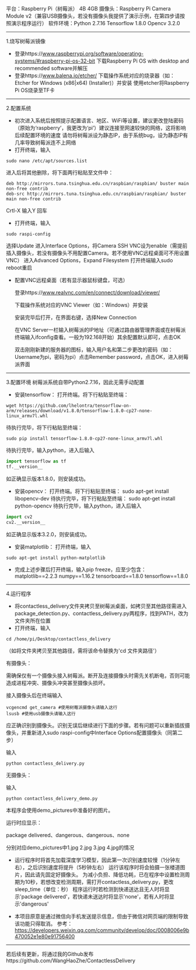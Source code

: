 平台：Raspberry Pi（树莓派） 4B 4GB 摄像头：Raspberry Pi Camera Module v2（兼容USB摄像头，若没有摄像头我提供了演示示例，在第四步请按照演示程序运行）
软件环境：Python 2.7.16 Tensorflow 1.8.0 Opencv 3.2.0

***

1.烧写树莓派镜像
* 登录https://www.raspberrypi.org/software/operating-systems/#raspberry-pi-os-32-bit
下载Raspberry Pi OS with desktop and recommended software并解压
* 登录https://www.balena.io/etcher/
下载操作系统对应的烧录器（如：Etcher for Windows (x86|x64) (Installer)）并安装
使用etcher将Raspberry Pi OS烧录至TF卡

***

2.配置系统

* 初次进入系统后按照提示配置语言、地区、WiFi等设置，建议更改登陆密码（原始为‘raspberry’，我更改为‘pi’）建议连接至网速较快的网络，这将影响后续配置环境的速度
  请勿将树莓派设为静态IP，由于系统bug，设为静态IP有几率导致树莓派连不上网络
* 打开终端，输入

```
sudo nano /etc/apt/sources.list
```
进入后将其他删除，将下面两行粘贴至文件中：

```
deb http://mirrors.tuna.tsinghua.edu.cn/raspbian/raspbian/ buster main non-free contrib
deb-src http://mirrors.tuna.tsinghua.edu.cn/raspbian/raspbian/ buster main non-free contrib
```
Crtl-X 输入Y 回车

* 打开终端，输入
```
sudo raspi-config
```
选择Update
进入Interface Options，将Camera SSH VNC设为enable（需提前插入摄像头，若没有摄像头不用配置Camera。若不使用VNC远程桌面可不用设置VNC）
进入Advanced Options，Expand Filesystem
打开终端输入sudo reboot重启

* 配置VNC远程桌面（若有显示器鼠标键盘，可选）

  登录https://www.realvnc.com/en/connect/download/viewer/

  下载操作系统对应的VNC Viewer（如：Windows）并安装

  安装完毕后打开，在界面右键，选择New Connection

  在VNC Server一栏输入树莓派的IP地址（可通过路由器管理界面或在树莓派终端输入ifconfig查看。一般为192.168开始）其余配置默认即可，点击OK

  双击刚刚新建的服务器的图标，输入用户名和第二步更改的密码（如：Username为pi，密码为pi）点击Remember password，点击OK，进入树莓派界面

***

3.配置环境
树莓派系统自带Python2.7.16，因此无需手动配置

* 安装tensorflow：
打开终端。将下行粘贴至终端：
```
wget https://github.com/lhelontra/tensorflow-on-arm/releases/download/v1.8.0/tensorflow-1.8.0-cp27-none-linux_armv7l.whl
```
待执行完毕，将下行粘贴至终端：
```
sudo pip install tensorflow-1.8.0-cp27-none-linux_armv7l.whl
```
待执行完毕，输入python，进入后输入
```python
import tensorflow as tf
tf.__version__
```
如正确显示版本1.8.0，则安装成功。

* 安装opencv：
打开终端。将下行粘贴至终端：
sudo apt-get install libopencv-dev
待执行完毕，将下行粘贴至终端：
sudo apt-get install python-opencv
待执行完毕，输入python，进入后输入
```python
import cv2
cv2.__version__
```
如正确显示版本3.2.0，则安装成功。

* 安装matplotlib：
打开终端，输入
```
sudo apt-get install python-matplotlib
```

* 完成上述步骤后打开终端，输入pip freeze，应至少包含：
matplotlib==2.2.3
numpy==1.16.2
tensorboard==1.8.0
tensorflow==1.8.0

***

4.运行程序

* 将contactless_delivery文件夹拷贝至树莓派桌面，如拷贝至其他路径需进入package_detection.py、contactless_delivery.py两程序，找到PATH，改为文件夹所在位置
* 打开终端，输入
```
cd /home/pi/Desktop/contactless_delivery
```
（如将文件夹拷贝至其他路径，需将该命令替换为'cd 文件夹路径'）

有摄像头：

需确保仅有一个摄像头接入树莓派。断开及连接摄像头时需先关机断电，否则可能造成进程冲突、摄像头冲突甚至摄像头损坏。

接入摄像头后在终端输入

```
vcgencmd get_camera #使用树莓派摄像头请输入这行
lsusb #使用usb摄像头请输入这行
```

应正确识别到摄像头。识别无误后继续进行下面的步骤。若有问题可以重新插拔摄像头，并重新进入sudo raspi-config中Interface Options配置摄像头（同第二步）

输入

```
python contactless_delivery.py
```
无摄像头：

输入
```
python contactless_delivery_demo.py
```

本程序会使用demo_pictures中准备好的图片。

运行时应显示：

package delivered、dangerous、dangerous、none

分别对应demo_pictures中1.jpg 2.jpg 3.jpg 4.jpg的情况

* 运行程序时将首先加载深度学习模型，因此第一次识别速度较慢（1分钟左右），之后识别速度将提升（5秒钟左右）
  运行该程序时将会拍摄一张楼道图片，因此请先固定好摄像头。
  为减小负担、降低功耗，已在程序中设置检测周期为10秒，若想改变检测周期，需打开contactless_delivery.py，更改sleep_time（单位：秒）
  程序运行时若检测到快递送达且无人时将显示'package delivered'，若快递未送达时将显示'none'，若有人时将显示'dangerous'

* 本项目原意是通过微信向手机发送提示信息，但由于微信对网页端的限制导致该功能只得取消。
参考：https://developers.weixin.qq.com/community/develop/doc/0008006e9b470052e1e80e91756400

***

若后续有更新，将通过我的Github发布https://github.com/WangHaoZhe/ContactlessDelivery
